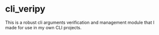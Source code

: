 # cli_veripy

This is a robust cli arguments verification and management module that I made for use in my own CLI projects.